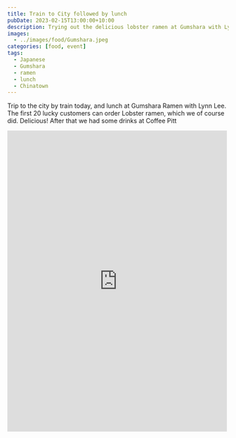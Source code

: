 ```yaml
---
title: Train to City followed by lunch
pubDate: 2023-02-15T13:00:00+10:00
description: Trying out the delicious lobster ramen at Gumshara with Lynn Lee
images:
  - ../images/food/Gumshara.jpeg
categories: [food, event]
tags:
  - Japanese
  - Gumshara
  - ramen
  - lunch
  - Chinatown
---
```


Trip to the city by train today, and lunch at Gumshara Ramen with Lynn Lee. The first 20 lucky customers can order Lobster ramen, which we of course did. Delicious! After that we had some drinks at Coffee Pitt

<iframe src="https://www.facebook.com/plugins/post.php?href=https%3A%2F%2Fwww.facebook.com%2Fchris1.tham%2Fposts%2Fpfbid034vUdUNjTM47coBn8unbfTf2aYgajD2vaWLpWtGD9Z4znvf1oNfU82g8AieprBBSEl&show_text=true&width=500" width="500" height="684" style="border:none;overflow:hidden" scrolling="no" frameborder="0" allowfullscreen="true" allow="autoplay; clipboard-write; encrypted-media; picture-in-picture; web-share"></iframe>
